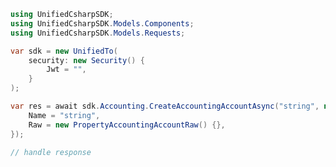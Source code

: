 <!-- Start SDK Example Usage [usage] -->
```csharp
using UnifiedCsharpSDK;
using UnifiedCsharpSDK.Models.Components;
using UnifiedCsharpSDK.Models.Requests;

var sdk = new UnifiedTo(
    security: new Security() {
        Jwt = "",
    }
);

var res = await sdk.Accounting.CreateAccountingAccountAsync("string", new AccountingAccount() {
    Name = "string",
    Raw = new PropertyAccountingAccountRaw() {},
});

// handle response
```
<!-- End SDK Example Usage [usage] -->